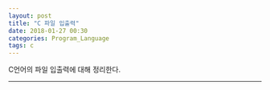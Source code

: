 ```yaml
---
layout: post
title: "C 파일 입출력"
date: 2018-01-27 00:30
categories: Program_Language
tags: c
---
```


C언어의 파일 입출력에 대해 정리한다.

------

